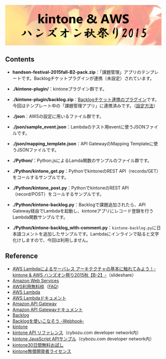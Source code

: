 ![handsonFestivalTitle](image/handson-banner.png)

## Contents
* **handson-festival-2015fall-B2-pack.zip**：「課題管理」アプリのテンプレートです。Backlogチケットプラグインが連携（未設定）されています。

* **./kintone-plugin/**：kintoneプラグイン群です。

* **./kintone-plugin/backlog.zip**：[Backlogチケット連携のプラグイン](https://www.joyzo.co.jp/plugin/backlog/)です。今回はテンプレート中の「課題管理アプリ」に連携済みです。（[設定方法](https://www.joyzo.co.jp/plugin/backlog/)）

* **./json**：AWSの設定に用いるファイル群です。

* **./json/sample_event.json**：Lambdaのテスト用eventに使うJSONファイルです。

* **./json/mapping_template.json**：API GatewayのMapping Templateに使うJSONファイルです。

* **./Python/**：Python.jsによるLamda関数のサンプルのファイル群です。

* **./Python/kintone_get.py**：PythonでkintoneのREST API（records/GET）をコールするサンプルです。

* **./Python/kintone_post.py**：PythonでkintoneのREST API（record/POST）をコールするサンプルです。

* **./Python/kintone-backlog.py**：Backlogで課題追加されたら、API Gateway経由でLambdaを起動し、kintoneアプリにレコード登録を行うLambda関数サンプルです。

* **./Python/kintone-backlog_with-comment.py**：`kintone-backlog.py`に日本語コメントを追加したサンプルです。Lambdaにインラインで貼ると文字化けしますので、今回は利用しません。

## Reference
* [AWS Lambdaによるサーバレス
アーキテクチャの基本に触れてみよう！-kintone & AWS ハンズオン祭り2015秋【B-2】-](http://www.slideshare.net/joyzojp/aws-lambdakintone-aws-2015-c2)（slideshare）
* [Amazon Web Services](http://aws.amazon.com/jp/)
* [AWS利用無料枠](http://aws.amazon.com/jp/free/)（[FAQ](http://aws.amazon.com/jp/free/faqs/)）
* [AWS Lambda](https://aws.amazon.com/jp/lambda/)
* [AWS Lambdaドキュメント](https://aws.amazon.com/jp/documentation/lambda/)
* [Amazon API Gateway](https://aws.amazon.com/jp/api-gateway/)
* [Amazon API Gatewayドキュメント](https://aws.amazon.com/jp/documentation/apigateway/)
* [Backlog](http://www.backlog.jp/)
* [Backlogを使いこなそう -Webhook-](http://www.backlog.jp/help/adminsguide/webhook-setting/userguide2493.html)
* [kintone](https://kintone.cybozu.com/jp/)
* [kintone API リファレンス](https://cybozudev.zendesk.com/hc/ja/categories/200147600)（cybozu.com developer network内）
* [kintone JavaScript APIサンプル](https://cybozudev.zendesk.com/hc/ja/sections/200263970)（cybozu.com developer network内）
* [kintone30日間無料お試し](https://kintone.cybozu.com/jp/trial/)
* [kintone無償開発者ライセンス](https://cybozudev.zendesk.com/hc/ja/articles/200720464)
